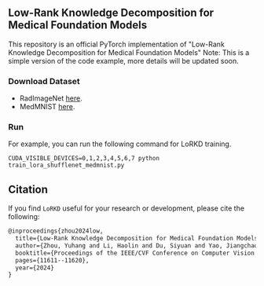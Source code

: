 ## Low-Rank Knowledge Decomposition for Medical Foundation Models


This repository is an official PyTorch implementation of "Low-Rank Knowledge Decomposition for Medical Foundation Models"
Note: This is a simple version of the code example, more details will be updated soon.

### Download Dataset

- RadImageNet  [here](https://github.com/BMEII-AI/RadImageNet).
- MedMNIST  [here](https://github.com/MedMNIST/MedMNIST).


### Run


For example, you can run the following command for LoRKD training.

```shell
CUDA_VISIBLE_DEVICES=0,1,2,3,4,5,6,7 python train_lora_shufflenet_medmnist.py
```


## Citation

If you find ``LoRKD`` useful for your research or development, please cite the following:

```latex
@inproceedings{zhou2024low,
  title={Low-Rank Knowledge Decomposition for Medical Foundation Models},
  author={Zhou, Yuhang and Li, Haolin and Du, Siyuan and Yao, Jiangchao and Zhang, Ya and Wang, Yanfeng},
  booktitle={Proceedings of the IEEE/CVF Conference on Computer Vision and Pattern Recognition},
  pages={11611--11620},
  year={2024}
}
```
